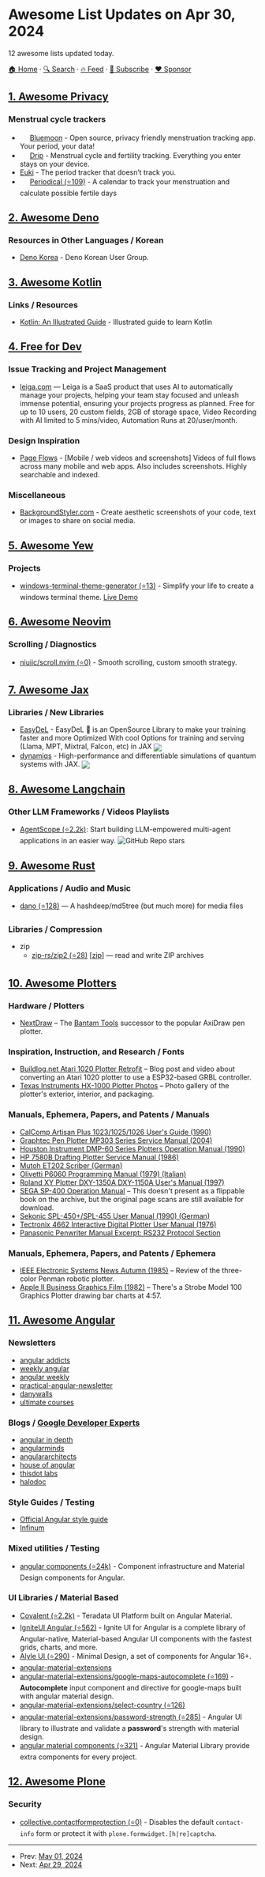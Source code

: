 # Awesome List Updates on Apr 30, 2024

12 awesome lists updated today.

[🏠 Home](/README.md) · [🔍 Search](https://www.trackawesomelist.com/search/) · [🔥 Feed](https://www.trackawesomelist.com/rss.xml) · [📮 Subscribe](https://trackawesomelist.us17.list-manage.com/subscribe?u=d2f0117aa829c83a63ec63c2f&id=36a103854c) · [❤️  Sponsor](https://github.com/sponsors/theowenyoung)



## [1. Awesome Privacy](/content/pluja/awesome-privacy/README.md)

### Menstrual cycle trackers

*   <img width="16" src="https://github.com/pluja/awesome-privacy/raw/main/misc/android.png"> [Bluemoon](https://gitlab.com/ngrob/bluemoon-android) - Open source, privacy friendly menstruation tracking app. Your period, your data!
*   <img width="16" src="https://github.com/pluja/awesome-privacy/raw/main/misc/android.png"> [Drip](https://dripapp.org/) - Menstrual cycle and fertility tracking. Everything you enter stays on your device.
*   [Euki](https://eukiapp.org/) - The period tracker that doesn’t track you.
*   <img width="16" src="https://github.com/pluja/awesome-privacy/raw/main/misc/android.png"> [Periodical (⭐109)](https://github.com/arnowelzel/periodical) - A calendar to track your menstruation and calculate possible fertile days

## [2. Awesome Deno](/content/denolib/awesome-deno/README.md)

### Resources in Other Languages / Korean

*   [Deno Korea](https://deno.kr/) - Deno Korean User Group.

## [3. Awesome Kotlin](/content/KotlinBy/awesome-kotlin/README.md)

### Links / Resources

*   [Kotlin: An Illustrated Guide](https://typealias.com/start/) - Illustrated guide to learn Kotlin

## [4. Free for Dev](/content/ripienaar/free-for-dev/README.md)

### Issue Tracking and Project Management

*   [leiga.com](https://www.leiga.com/) — Leiga is a SaaS product that uses AI to automatically manage your projects, helping your team stay focused and unleash immense potential, ensuring your projects progress as planned. Free for up to 10 users, 20 custom fields, 2GB of storage space, Video Recording with AI limited to 5 mins/video, Automation Runs at 20/user/month.

### Design Inspiration

*   [Page Flows](https://pageflows.com/) - \[Mobile / web videos and screenshots] Videos of full flows across many mobile and web apps. Also includes screenshots. Highly searchable and indexed.

### Miscellaneous

*   [BackgroundStyler.com](https://backgroundstyler.com) - Create aesthetic screenshots of your code, text or images to share on social media.

## [5. Awesome Yew](/content/jetli/awesome-yew/README.md)

### Projects

*   [windows-terminal-theme-generator (⭐13)](https://github.com/LelouchFR/windows-terminal-theme-generator/) - Simplify your life to create a windows terminal theme. [Live Demo](https://windows-terminal-theme-generator.netlify.app/)

## [6. Awesome Neovim](/content/rockerBOO/awesome-neovim/README.md)

### Scrolling / Diagnostics

*   [niuiic/scroll.nvim (⭐0)](https://github.com/niuiic/scroll.nvim) - Smooth scrolling, custom smooth strategy.

## [7. Awesome Jax](/content/n2cholas/awesome-jax/README.md)

### Libraries / New Libraries

*   [EasyDeL](https://github.com/erfanzar/EasyDeL) - EasyDeL 🔮 is an OpenSource Library to make your training faster and more Optimized With cool Options for training and serving (Llama, MPT, Mixtral, Falcon, etc) in JAX <img src="https://img.shields.io/github/stars/erfanzar/EasyDeL?style=social" align="center">
*   [dynamiqs](https://github.com/dynamiqs/dynamiqs) - High-performance and differentiable simulations of quantum systems with JAX. <img src="https://img.shields.io/github/stars/dynamiqs/dynamiqs?style=social" align="center">

## [8. Awesome Langchain](/content/kyrolabs/awesome-langchain/README.md)

### Other LLM Frameworks / Videos Playlists

*   [AgentScope (⭐2.2k)](https://github.com/modelscope/agentscope): Start building LLM-empowered multi-agent applications in an easier way. ![GitHub Repo stars](https://img.shields.io/github/stars/modelscope/agentscope?style=social)

## [9. Awesome Rust](/content/rust-unofficial/awesome-rust/README.md)

### Applications / Audio and Music

*   [dano (⭐128)](https://github.com/kimono-koans/dano) — A hashdeep/md5tree (but much more) for media files

### Libraries / Compression

*   zip
    *   [zip-rs/zip2 (⭐28)](https://github.com/zip-rs/zip2) \[[zip](https://crates.io/crates/zip)] — read and write  ZIP archives

## [10. Awesome Plotters](/content/beardicus/awesome-plotters/README.md)

### Hardware / Plotters

*   [NextDraw](https://store.bantamtools.com/collections/bantam-tools-nextdraw) – The [Bantam Tools](https://www.bantamtools.com) successor to the popular AxiDraw pen plotter.

### Inspiration, Instruction, and Research / Fonts

*   [Buildlog.net Atari 1020 Plotter Retrofit](https://www.buildlog.net/blog/2019/10/inktober-project-2019-post-5/) – Blog post and video about converting an Atari 1020 plotter to use a ESP32-based GRBL controller.
*   [Texas Instruments HX-1000 Plotter Photos](http://www.hexbus.com/TI-99_4A_Home_Computer_Page/Hexbus_HX-1000_Printer_Plotter.html) – Photo gallery of the plotter's exterior, interior, and packaging.

### Manuals, Ephemera, Papers, and Patents / Manuals

*   [CalComp Artisan Plus 1023/1025/1026 User's Guide (1990)](https://archive.org/details/calcomp-artisan-plus-1023-1025-1026-users-guide)
*   [Graphtec Pen Plotter MP303 Series Service Manual (2004)](https://archive.org/details/manualzilla-id-5807113)
*   [Houston Instrument DMP-60 Series Plotters Operation Manual (1990)](https://archive.org/details/houston-instruments-dmp-60-manual)
*   [HP 7580B Drafting Plotter Service Manual (1986)](https://archive.org/details/hp-7580-b-plotter-service-manual)
*   [Mutoh ET202 Scriber (German)](https://archive.org/details/mutoh-et202-leichtgemacht)
*   [Olivetti P6060 Programming Manual (1979) (Italian)](https://archive.org/details/olivettip6060prestazionigrafiche)
*   [Roland XY Plotter DXY-1350A DXY-1150A User's Manual (1997)](https://archive.org/details/manualzilla-id-5691908)
*   [SEGA SP-400 Operation Manual](https://archive.org/details/sega-sp-400) – This doesn't present as a flippable book on the archive, but the original page scans are still available for download.
*   [Sekonic SPL-450+/SPL-455 User Manual (1990) (German)](https://archive.org/details/sekonicspl450spl455)
*   [Tectronix 4662 Interactive Digital Plotter User Manual (1976)](https://archive.org/details/bitsavers_tektronix42InteractiveDigitalPlotterUserManualNov1_40423494)
*   [Panasonic Penwriter Manual Excerpt: RS232 Protocol Section](https://archive.org/details/panasonicpenwriterprotocol)

### Manuals, Ephemera, Papers, and Patents / Ephemera

*   [IEEE Electronic Systems News Autumn (1985)](https://ieeexplore.ieee.org/stamp/stamp.jsp?arnumber=5345111) – Review of the three-color Penman robotic plotter.
*   [Apple II Business Graphics Film (1982)](https://archive.org/details/apple-ii-business-graphics) – There's a Strobe Model 100 Graphics Plotter drawing bar charts at 4:57.

## [11. Awesome Angular](/content/PatrickJS/awesome-angular/README.md)

### Newsletters

*   [angular addicts](https://www.angularaddicts.com/)
*   [weekly angular](https://prodigious-knitter-4508.ck.page/subscribe)
*   [angular weekly](https://angularweekly.substack.com/)
*   [practical-angular-newsletter](https://angularmentor.io/practical-angular-newsletter)
*   [danywalls](https://www.danywalls.com/newsletter)
*   [ultimate courses](https://ultimatecourses.com/newsletter)

### Blogs / [Google Developer Experts](https://developers.google.com/experts/all/technology/web-technologies)

*   [angular in depth](https://angularindepth.com/)
*   [angularminds](https://www.angularminds.com/blog)
*   [angulararchitects](https://www.angulararchitects.io/en/blog/)
*   [house of angular](https://houseofangular.io/blog/)
*   [thisdot labs](https://www.thisdot.co/blog?tags=angular)
*   [halodoc](https://blogs.halodoc.io/tag/angular-2-2/)

### Style Guides / Testing

*   [Official Angular style guide](https://angular.dev/style-guide#)
*   [Infinum](https://infinum.com/handbook/frontend/angular/introduction)

### Mixed utilities / Testing

*   [angular components (⭐24k)](https://github.com/angular/components) - Component infrastructure and Material Design components for Angular.

### UI Libraries / Material Based

*   [Covalent (⭐2.2k)](https://github.com/Teradata/covalent/) - Teradata UI Platform built on Angular Material.
*   [IgniteUI Angular (⭐562)](https://github.com/IgniteUI/igniteui-angular) - Ignite UI for Angular is a complete library of Angular-native, Material-based Angular UI components with the fastest grids, charts, and more.
*   [Alyle UI (⭐290)](https://github.com/A-l-y-l-e/Alyle-UI) - Minimal Design, a set of components for Angular 16+.
*   [angular-material-extensions](https://github.com/angular-material-extensions)
*   [angular-material-extensions/google-maps-autocomplete (⭐169)](https://github.com/angular-material-extensions/google-maps-autocomplete) - **Autocomplete** input component and directive for google-maps built with angular material design.
*   [angular-material-extensions/select-country (⭐126)](https://github.com/angular-material-extensions/select-country)
*   [angular-material-extensions/password-strength (⭐285)](https://github.com/angular-material-extensions/password-strength) - Angular UI library to illustrate and validate a **password**'s strength with material design.
*   [angular material components (⭐321)](https://github.com/h2qutc/angular-material-components) -  Angular Material Library provide extra components for every project.

## [12. Awesome Plone](/content/collective/awesome-plone/README.md)

### Security

*   [collective.contactformprotection (⭐0)](https://github.com/collective/collective.contactformprotection) - Disables the default `contact-info` form or protect it with `plone.formwidget.[h|re]captcha`.

---

- Prev: [May 01, 2024](/content/2024/05/01/README.md)
- Next: [Apr 29, 2024](/content/2024/04/29/README.md)